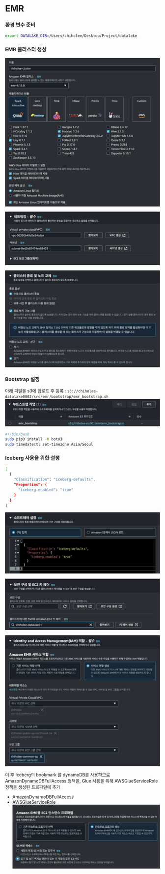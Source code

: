 # EMR

### 환경 변수 준비
```bash
export DATALAKE_DIR=/Users/chiholee/Desktop/Project/datalake
```

### EMR 클러스터 생성
![](./img/2024-06-16-11-57-04.png)

![](./img/2024-06-16-11-59-11.png)

![](./img/2024-06-16-11-59-45.png)

### Bootstrap 설정
아래 파일을 s3에 업로드 후 등록 : `s3://chiholee-datalake0002/src/emr/bootstrap/emr_bootstrap.sh`
![](./img/2024-06-16-12-02-45.png)
```bash
#!/bin/bash
sudo pip3 install -U boto3
sudo timedatectl set-timezone Asia/Seoul
```

### Iceberg 사용을 위한 설정
```bash
[
  {
    "Classification": "iceberg-defaults",
    "Properties": {
      "iceberg.enabled": "true"
    }
  }
]
```
![](./img/2024-06-16-11-57-57.png)

![](./img/2024-06-16-12-03-24.png)

![](./img/2024-06-16-12-04-48.png)

이 후 Iceberg의 bookmark 를 dynamoDB를 사용하므로 AmazonDynamoDBFullAccess 정책을, Glue 사용을 위해 AWSGlueServiceRole 정책을 생성된 프로파일에 추가
- AmazonDynamoDBFullAccess
- AWSGlueServiceRole
![](./img/2024-06-16-12-05-01.png)


